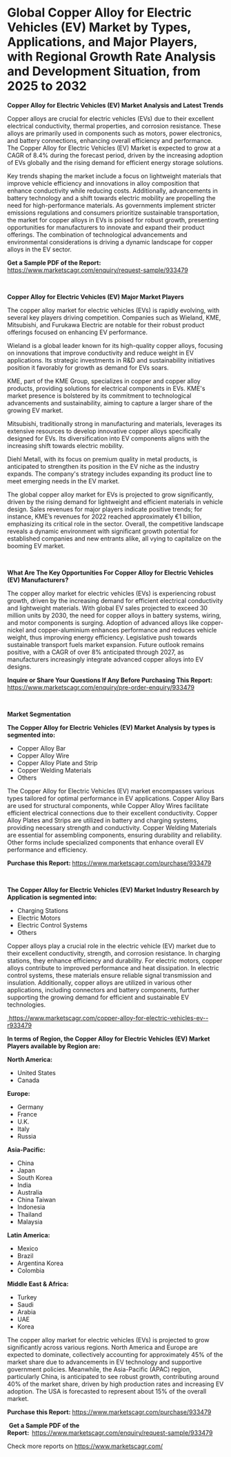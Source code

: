 <p><h1>Global Copper Alloy for Electric Vehicles (EV) Market by Types, Applications, and Major Players, with Regional Growth Rate Analysis and Development Situation, from 2025 to 2032</h1></p><p><strong>Copper Alloy for Electric Vehicles (EV) Market Analysis and Latest Trends</strong></p>
<p><p>Copper alloys are crucial for electric vehicles (EVs) due to their excellent electrical conductivity, thermal properties, and corrosion resistance. These alloys are primarily used in components such as motors, power electronics, and battery connections, enhancing overall efficiency and performance. The Copper Alloy for Electric Vehicles (EV) Market is expected to grow at a CAGR of 8.4% during the forecast period, driven by the increasing adoption of EVs globally and the rising demand for efficient energy storage solutions. </p><p>Key trends shaping the market include a focus on lightweight materials that improve vehicle efficiency and innovations in alloy composition that enhance conductivity while reducing costs. Additionally, advancements in battery technology and a shift towards electric mobility are propelling the need for high-performance materials. As governments implement stricter emissions regulations and consumers prioritize sustainable transportation, the market for copper alloys in EVs is poised for robust growth, presenting opportunities for manufacturers to innovate and expand their product offerings. The combination of technological advancements and environmental considerations is driving a dynamic landscape for copper alloys in the EV sector.</p></p>
<p><strong>Get a Sample PDF of the Report:&nbsp;</strong> <a href="https://www.marketscagr.com/enquiry/request-sample/933479?utm_campaign=1126&utm_medium=2&utm_source=Github&utm_content=ia&utm_term=01022025&utm_id=copper-alloy-for-electric-vehicles-ev">https://www.marketscagr.com/enquiry/request-sample/933479</a></p>
<p>&nbsp;</p>
<p><strong>Copper Alloy for Electric Vehicles (EV) Major Market Players</strong></p>
<p><p>The copper alloy market for electric vehicles (EVs) is rapidly evolving, with several key players driving competition. Companies such as Wieland, KME, Mitsubishi, and Furukawa Electric are notable for their robust product offerings focused on enhancing EV performance. </p><p>Wieland is a global leader known for its high-quality copper alloys, focusing on innovations that improve conductivity and reduce weight in EV applications. Its strategic investments in R&D and sustainability initiatives position it favorably for growth as demand for EVs soars. </p><p>KME, part of the KME Group, specializes in copper and copper alloy products, providing solutions for electrical components in EVs. KME's market presence is bolstered by its commitment to technological advancements and sustainability, aiming to capture a larger share of the growing EV market.</p><p>Mitsubishi, traditionally strong in manufacturing and materials, leverages its extensive resources to develop innovative copper alloys specifically designed for EVs. Its diversification into EV components aligns with the increasing shift towards electric mobility.</p><p>Diehl Metall, with its focus on premium quality in metal products, is anticipated to strengthen its position in the EV niche as the industry expands. The company's strategy includes expanding its product line to meet emerging needs in the EV market.</p><p>The global copper alloy market for EVs is projected to grow significantly, driven by the rising demand for lightweight and efficient materials in vehicle design. Sales revenues for major players indicate positive trends; for instance, KME’s revenues for 2022 reached approximately €1 billion, emphasizing its critical role in the sector. Overall, the competitive landscape reveals a dynamic environment with significant growth potential for established companies and new entrants alike, all vying to capitalize on the booming EV market.</p></p>
<p>&nbsp;</p>
<p><strong>What Are The Key Opportunities For Copper Alloy for Electric Vehicles (EV) Manufacturers?</strong></p>
<p><p>The copper alloy market for electric vehicles (EVs) is experiencing robust growth, driven by the increasing demand for efficient electrical conductivity and lightweight materials. With global EV sales projected to exceed 30 million units by 2030, the need for copper alloys in battery systems, wiring, and motor components is surging. Adoption of advanced alloys like copper-nickel and copper-aluminium enhances performance and reduces vehicle weight, thus improving energy efficiency. Legislative push towards sustainable transport fuels market expansion. Future outlook remains positive, with a CAGR of over 8% anticipated through 2027, as manufacturers increasingly integrate advanced copper alloys into EV designs.</p></p>
<p><strong>Inquire or Share Your Questions If Any Before Purchasing This Report:</strong> <a href="https://www.marketscagr.com/enquiry/pre-order-enquiry/933479?utm_campaign=1126&utm_medium=2&utm_source=Github&utm_content=ia&utm_term=01022025&utm_id=copper-alloy-for-electric-vehicles-ev">https://www.marketscagr.com/enquiry/pre-order-enquiry/933479</a></p>
<p>&nbsp;</p>
<p><strong>Market Segmentation</strong></p>
<p><strong>The Copper Alloy for Electric Vehicles (EV) Market Analysis by types is segmented into:</strong></p>
<p><ul><li>Copper Alloy Bar</li><li>Copper Alloy Wire</li><li>Copper Alloy Plate and Strip</li><li>Copper Welding Materials</li><li>Others</li></ul></p>
<p><p>The Copper Alloy for Electric Vehicles (EV) market encompasses various types tailored for optimal performance in EV applications. Copper Alloy Bars are used for structural components, while Copper Alloy Wires facilitate efficient electrical connections due to their excellent conductivity. Copper Alloy Plates and Strips are utilized in battery and charging systems, providing necessary strength and conductivity. Copper Welding Materials are essential for assembling components, ensuring durability and reliability. Other forms include specialized components that enhance overall EV performance and efficiency.</p></p>
<p><strong>Purchase this Report:&nbsp;</strong><a href="https://www.marketscagr.com/purchase/933479?utm_campaign=1126&utm_medium=2&utm_source=Github&utm_content=ia&utm_term=01022025&utm_id=copper-alloy-for-electric-vehicles-ev">https://www.marketscagr.com/purchase/933479</a></p>
<p>&nbsp;</p>
<p><strong>The Copper Alloy for Electric Vehicles (EV) Market Industry Research by Application is segmented into:</strong></p>
<p><ul><li>Charging Stations</li><li>Electric Motors</li><li>Electric Control Systems</li><li>Others</li></ul></p>
<p><p>Copper alloys play a crucial role in the electric vehicle (EV) market due to their excellent conductivity, strength, and corrosion resistance. In charging stations, they enhance efficiency and durability. For electric motors, copper alloys contribute to improved performance and heat dissipation. In electric control systems, these materials ensure reliable signal transmission and insulation. Additionally, copper alloys are utilized in various other applications, including connectors and battery components, further supporting the growing demand for efficient and sustainable EV technologies.</p></p>
<p><a href="https://www.marketscagr.com/copper-alloy-for-electric-vehicles-ev--r933479?utm_campaign=1126&utm_medium=2&utm_source=Github&utm_content=ia&utm_term=01022025&utm_id=copper-alloy-for-electric-vehicles-ev">&nbsp;https://www.marketscagr.com/copper-alloy-for-electric-vehicles-ev--r933479</a></p>
<p><strong>In terms of Region, the Copper Alloy for Electric Vehicles (EV) Market Players available by Region are:</strong></p>
<p>
    <p> <strong> North America: </strong>
        <ul>
            <li>United States</li>
            <li>Canada</li>
        </ul>
        </p> 
    <p> <strong> Europe: </strong>
        <ul>
            <li>Germany</li>
            <li>France</li>
            <li>U.K.</li>
            <li>Italy</li>
            <li>Russia</li>
        </ul>
        </p> 
    <p> <strong> Asia-Pacific: </strong>
        <ul>
            <li>China</li>
            <li>Japan</li>
            <li>South Korea</li>
            <li>India</li>
            <li>Australia</li>
            <li>China Taiwan</li>
            <li>Indonesia</li>
            <li>Thailand</li>
            <li>Malaysia</li>
        </ul>
        </p> 
    <p> <strong> Latin America: </strong>
        <ul>
            <li>Mexico</li>
            <li>Brazil</li>
            <li>Argentina Korea</li>
            <li>Colombia</li>
        </ul>
        </p> 
    <p> <strong> Middle East & Africa: </strong>
        <ul>
            <li>Turkey</li>
            <li>Saudi</li>
            <li>Arabia</li>
            <li>UAE</li>
            <li>Korea</li>
        </ul>
    </p>
    </p>
<p><p>The copper alloy market for electric vehicles (EVs) is projected to grow significantly across various regions. North America and Europe are expected to dominate, collectively accounting for approximately 45% of the market share due to advancements in EV technology and supportive government policies. Meanwhile, the Asia-Pacific (APAC) region, particularly China, is anticipated to see robust growth, contributing around 40% of the market share, driven by high production rates and increasing EV adoption. The USA is forecasted to represent about 15% of the overall market.</p></p>
<p><strong>Purchase this Report: </strong><a href="https://www.marketscagr.com/purchase/933479?utm_campaign=1126&utm_medium=2&utm_source=Github&utm_content=ia&utm_term=01022025&utm_id=copper-alloy-for-electric-vehicles-ev">https://www.marketscagr.com/purchase/933479</a></p>
<p>&nbsp;<strong>Get a Sample PDF of the Report:&nbsp;&nbsp;</strong><a href="https://www.marketscagr.com/enquiry/request-sample/933479?utm_campaign=1126&utm_medium=2&utm_source=Github&utm_content=ia&utm_term=01022025&utm_id=copper-alloy-for-electric-vehicles-ev">https://www.marketscagr.com/enquiry/request-sample/933479</a></p>
<p><strong></strong></p>
<p>Check more reports on <a href="https://www.marketscagr.com/?utm_campaign=1126&utm_medium=2&utm_source=Github&utm_content=ia&utm_term=01022025&utm_id=copper-alloy-for-electric-vehicles-ev">https://www.marketscagr.com/</a></p>